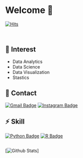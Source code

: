 # Welcome :wave:

[![Hits](https://hits.seeyoufarm.com/api/count/incr/badge.svg?url=https%3A%2F%2Fgithub.com%2Fhyunse0&count_bg=%23D7D7D7&title_bg=%23AFD9FD&icon=github.svg&icon_color=%23FFFFFF&title=Visit&edge_flat=true)](https://hits.seeyoufarm.com)

<br>

## :eyes: Interest
- Data Analytics
- Data Science
- Data Visualization
- Stastics

## :speech_balloon: Contact
[![Gmail Badge](https://img.shields.io/badge/Gmail-ea4335?style=flat-square&logo=Gmail&logoColor=white&link=mailto:hhs28166139@gmail.com)](mailto:hhs28166139@gmail.com)
[![Instagram Badge](https://img.shields.io/badge/-Instagram-e4405f?style=flat-square&logo=instagram&logoColor=white&link=https://www.instagram.com/datastudies_/)](https://www.instagram.com/datastudies_/) 

## :zap: Skill
[![Python Badge](https://img.shields.io.badge/Python-3776ab?style=flat-square&logo=Python&logoColor=white&link=https://www.python.org/)](https://www.python.org/)
[![R Badge](https://img.shields.io.badge/R-276dc3?style=flat-square&logo=R&logoColor=white&link=https://www.r-project.org/)](https://www.r-project.org/)

##
[![Github Stats](https://github-readme-stats.vercel.app/api?username=hyunse0&show_icons=true)]
